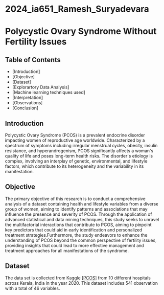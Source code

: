 # 2024_ia651_Ramesh_Suryadevara
# Polycystic Ovary Syndrome Without Fertility Issues
## Table of Contents
- [Introduction]
- [Objective]
- [Dataset]
- [Explorartory Data Analysis]
- [Machine learning techniques used]
- [Interpretation]
- [Observations]
- [Conclusion]

## Introduction
Polycystic Ovary Syndrome (PCOS) is a prevalent endocrine disorder impacting women of reproductive age worldwide. Characterized by a spectrum of symptoms including irregular menstrual cycles, obesity, insulin resistance, and hyperandrogenism, PCOS significantly affects a woman's quality of life and poses long-term health risks. The disorder's etiology is complex, involving an interplay of genetic, environmental, and lifestyle factors, which contribute to its heterogeneity and the variability in its manifestation.

##  Objective
The primary objective of this research is to conduct a comprehensive analysis of a dataset containing health and lifestyle variables from a diverse group of women, aiming to identify patterns and associations that may influence the presence and severity of PCOS. Through the application of advanced statistical and data mining techniques, this study seeks to unravel the multifactorial interactions that contribute to PCOS, aiming to pinpoint key predictors that could aid in early identification and personalized treatment strategies.Furthermore, the study endeavors to enhance the understanding of PCOS beyond the common perspective of fertility issues, providing insights that could lead to more effective management and treatment approaches for all manifestations of the syndrome.

## Dataset
The data set is collected from Kaggle [\[PCOS\]](https://www.kaggle.com/prasoonkottarathil/polycystic-ovary-syndrome-pcos) from 10 different hospitals across Kerala, India in the year 2020. This dataset includes 541 observation with a total of 46 variables.






